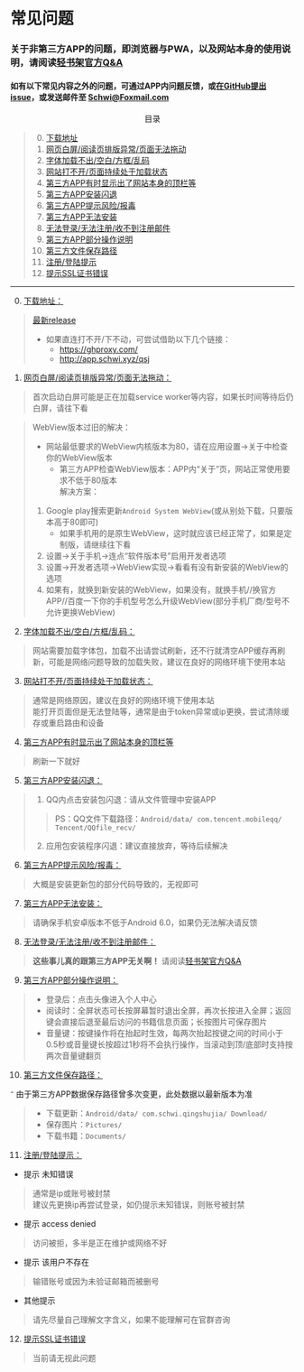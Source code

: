 # <a name="title">常见问题</a>
### 关于非第三方APP的问题，即浏览器与PWA，以及网站本身的使用说明，请阅读[轻书架官方Q&A](https://afdian.net/p/7b6f839ab6ee11eb917e52540025c377)
#### 如有以下常见内容之外的问题，可通过APP内问题反馈，或<a href="https://github.com/cyb233/QingShuJia/issues">在GitHub提出issue</a>，或发送邮件至 Schwi@Foxmail.com

<center><div>目录</div></center>

> 0. <a href="#download">下载地址</a>
> 1. <a href="#page">网页白屏/阅读页排版异常/页面无法拖动</a>
> 2. <a href="#font">字体加载不出/空白/方框/乱码</a>
> 3. <a href="#load">网站打不开/页面持续处于加载状态</a>
> 4. <a href="#toolbar">第三方APP有时显示出了网站本身的顶栏等</a>
> 5. <a href="#crash">第三方APP安装闪退</a>
> 6. <a href="#virus">第三方APP提示风险/报毒</a>
> 7. <a href="#install">第三方APP无法安装</a>
> 8. <a href="#login">无法登录/无法注册/收不到注册邮件</a>
> 9. <a href="#usage">第三方APP部分操作说明</a>
> 10. <a href="#save">第三方文件保存路径</a>
> 11. <a href="#error">注册/登陆提示</a>
> 12. <a href="#ssl">提示SSL证书错误</a>
---
0. <a name="download" href="#download">下载地址：</a>

> [最新release](https://github.com/cyb233/QingShuJia/releases/latest)
> - 如果直连打不开/下不动，可尝试借助以下几个链接：
>     - https://ghproxy.com/
>     - http://app.schwi.xyz/qsj

1. <a name="page" href="#page">网页白屏/阅读页排版异常/页面无法拖动：</a>
> 首次启动白屏可能是正在加载service worker等内容，如果长时间等待后仍白屏，请往下看
  
> WebView版本过旧的解决：  
> - 网站最低要求的WebView内核版本为80，请在应用设置→关于中检查你的WebView版本
>     - 第三方APP检查WebView版本：APP内“关于”页，网站正常使用要求不低于80版本  
> 解决方案：  
> 1. Google play搜索更新`Android System WebView`(或从别处下载，只要版本高于80即可)
>     - 如果手机用的是原生WebView，这时就应该已经正常了，如果是定制版，请继续往下看
> 2. 设置→关于手机→连点“软件版本号”启用开发者选项
> 3. 设置→开发者选项→WebView实现→看看有没有新安装的WebView的选项
> 4. 如果有，就换到新安装的WebView，如果没有，就换手机//换官方APP//百度一下你的手机型号怎么升级WebView(部分手机厂商/型号不允许更换WebView)  

2. <a name="font" href="#font">字体加载不出/空白/方框/乱码：</a>

> 网站需要加载字体包，加载不出请尝试刷新，还不行就清空APP缓存再刷新，可能是网络问题导致的加载失败，建议在良好的网络环境下使用本站

3. <a name="load" href="#load">网站打不开/页面持续处于加载状态：</a>

> 通常是网络原因，建议在良好的网络环境下使用本站  
> 能打开页面但是无法登陆等，通常是由于token异常或ip更换，尝试清除缓存或重启路由和设备

4. <a name="toolbar" href="#toolbar">第三方APP有时显示出了网站本身的顶栏等</a>

> 刷新一下就好

5. <a name="crash" href="#crash">第三方APP安装闪退：</a>

> 1. QQ内点击安装包闪退：请从文件管理中安装APP  
>> PS：QQ文件下载路径：`Android/data/ com.tencent.mobileqq/ Tencent/QQfile_recv/`  
> 2. 应用包安装程序闪退：建议直接放弃，等待后续解决

6. <a name="virus" href="#virus">第三方APP提示风险/报毒：</a>

> 大概是安装更新包的部分代码导致的，无视即可

7. <a name="install" href="#install">第三方APP无法安装：</a>

> 请确保手机安卓版本不低于Android 6.0，如果仍无法解决请反馈

8. <a name="login" href="#login">无法登录/无法注册/收不到注册邮件：</a>

> **这些事儿真的跟第三方APP无关啊！** 请阅读[轻书架官方Q&A](https://afdian.net/p/7b6f839ab6ee11eb917e52540025c377)
<!---总是收到这类反馈我想骂人了怎么办？填问卷前一个个都根本不审题的--->
9. <a name="usage" href="#usage">第三方APP部分操作说明：</a>
> - 登录后：点击头像进入个人中心  
> - 阅读时：全屏状态可长按屏幕暂时退出全屏，再次长按进入全屏；返回键会直接后退至最后访问的书籍信息页面；长按图片可保存图片  
> - 音量键：按键操作将在抬起时生效，每两次抬起按键之间的时间小于0.5秒或音量键长按超过1秒将不会执行操作，当滚动到顶/底部时支持按两次音量键翻页  

10. <a name="save" href="#save">第三方文件保存路径：</a>

⁻ 由于第三方APP数据保存路径曾多次变更，此处数据以最新版本为准
> - 下载更新：`Android/data/ com.schwi.qingshujia/ Download/`
> - 保存图片：`Pictures/`
> - 下载书籍：`Documents/`

11. <a name="error" href="#error">注册/登陆提示：</a>

  - 提示 未知错误
> 通常是ip或账号被封禁  
> 建议先更换ip再尝试登录，如仍提示未知错误，则账号被封禁

  - 提示 access denied
> 访问被拒，多半是正在维护或网络不好

  - 提示 该用户不存在
> 输错账号或因为未验证邮箱而被删号

  - 其他提示
> 请先尽量自己理解文字含义，如果不能理解可在官群咨询

12. <a name="ssl" href="#ssl">提示SSL证书错误</a>

> 当前请无视此问题

<!---
0. <a name="fuck" href="#title">关于评论我网页套壳之类：</a>

> 懒得写UI，况且网站本身UI美观度也很高，单页应用流畅度也没问题，觉得不好的你行你上就是了，难为我一个航海技术大专毕业生没意思
我这个人偶尔心眼小一下，就算是网页套壳也花了我不少功夫的好吧，而且在生日看到有人这么说超不开心的
--->
